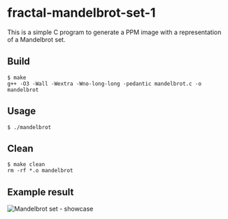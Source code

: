 # fractal-mandelbrot-set-1

This is a simple C program to generate a PPM image with a representation of a Mandelbrot set.

## Build
```
$ make
g++ -O3 -Wall -Wextra -Wno-long-long -pedantic mandelbrot.c -o mandelbrot
```

## Usage
```
$ ./mandelbrot
```

## Clean
```
$ make clean 
rm -rf *.o mandelbrot
```

## Example result
![Mandelbrot set - showcase](https://github.com/janlegner/fractal-mandelbrot-set-1/raw/master/showcase/mandelbrot.ppm)
